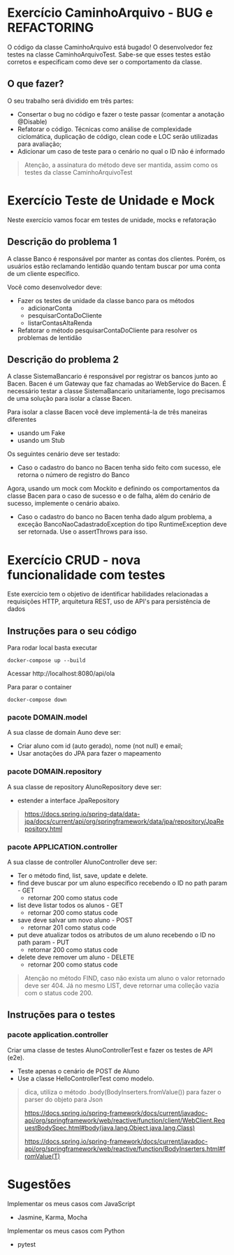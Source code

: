 # Exercício CaminhoArquivo - BUG e REFACTORING

O código da classe CaminhoArquivo está bugado! O desenvolvedor fez testes na classe CaminhoArquivoTest. 
Sabe-se que esses testes estão corretos e especificam como deve ser o comportamento da classe.

## O que fazer?

O seu trabalho será dividido em três partes:

* Consertar o bug no código e fazer o teste passar (comentar a anotação @Disable)
* Refatorar o código. Técnicas como análise de complexidade ciclomática, duplicação de código, 
clean code e LOC serão utilizadas para avaliação;
* Adicionar um caso de teste para o cenário no qual o ID não é informado

> Atenção, a assinatura do método deve ser mantida, assim como os testes da classe CaminhoArquivoTest


# Exercício Teste de Unidade e Mock

Neste exercício vamos focar em testes de unidade, mocks e refatoração

## Descrição do problema 1

A classe Banco é responsável por manter as contas dos clientes. Porém, os usuários estão reclamando lentidão quando tentam buscar por uma conta de um cliente específico.

Você como desenvolvedor deve:

* Fazer os testes de unidade da classe banco para os métodos
  - adicionarConta
  - pesquisarContaDoCliente
  - listarContasAltaRenda
* Refatorar o método pesquisarContaDoCliente para resolver os problemas de lentidão

## Descrição do problema 2

A classe SistemaBancario é responsável por registrar os bancos junto ao Bacen. Bacen é um Gateway que faz chamadas ao WebService do Bacen.
É necessário testar a classe SistemaBancario unitariamente, logo precisamos de uma solução para isolar a classe Bacen.


Para isolar a classe Bacen você deve implementá-la de três maneiras diferentes
* usando um Fake
* usando um Stub


Os seguintes cenário deve ser testado:

* Caso o cadastro do banco no Bacen tenha sido feito com sucesso, ele retorna o número de registro do Banco


Agora, usando um mock com Mockito e definindo os comportamentos da classe Bacen para o caso de sucesso e o de falha, além do cenário de sucesso, implemente o cenário abaixo.

* Caso o cadastro do banco no Bacen tenha dado algum problema, a exceção BancoNaoCadastradoException do tipo RuntimeException deve ser retornada. Use o assertThrows para isso.





# Exercício CRUD - nova funcionalidade com testes
Este exercício tem o objetivo de identificar habilidades relacionadas a requisições HTTP, arquitetura REST, uso de API's para persistência de dados

## Instruções para o seu código

Para rodar local basta executar

```
docker-compose up --build
```

Acessar http://localhost:8080/api/ola

Para parar o container

```
docker-compose down
```

### pacote DOMAIN.model
A sua classe de domain Auno deve ser:

* Criar aluno com id (auto gerado), nome (not null) e email;
* Usar anotações do JPA para fazer o mapeamento

### pacote DOMAIN.repository
A sua classe de repository AlunoRepository deve ser:

* estender a interface JpaRepository
> https://docs.spring.io/spring-data/data-jpa/docs/current/api/org/springframework/data/jpa/repository/JpaRepository.html

### pacote APPLICATION.controller
A sua classe de controller AlunoController deve ser:

* Ter o método find, list, save, update e delete.
* find deve buscar por um aluno específico recebendo o ID no path param - GET
  * retornar 200 como status code
* list deve listar todos os alunos - GET
  * retornar 200 como status code
* save deve salvar um novo aluno - POST
  * retornar 201 como status code
* put deve atualizar todos os atributos de um aluno recebendo o ID no path param - PUT
  * retornar 200 como status code
* delete deve remover um aluno - DELETE
  * retornar 200 como status code

> Atenção no método FIND, caso não exista um aluno o valor retornado deve ser 404. Já no mesmo LIST, deve retornar uma colleção vazia com o status code 200.


## Instruções para o testes

### pacote application.controller

Criar uma classe de testes AlunoControllerTest e fazer os testes de API (e2e). 
* Teste apenas o cenário de POST de Aluno
* Use a classe HelloControllerTest como modelo.

> dica, utiliza o método .body(BodyInserters.fromValue()) para fazer o parser do objeto para Json
> 
> https://docs.spring.io/spring-framework/docs/current/javadoc-api/org/springframework/web/reactive/function/client/WebClient.RequestBodySpec.html#body(java.lang.Object,java.lang.Class)
> 
> https://docs.spring.io/spring-framework/docs/current/javadoc-api/org/springframework/web/reactive/function/BodyInserters.html#fromValue(T)
>



# Sugestões

Implementar os meus casos com JavaScript

* Jasmine, Karma, Mocha

Implementar os meus casos com Python

* pytest

